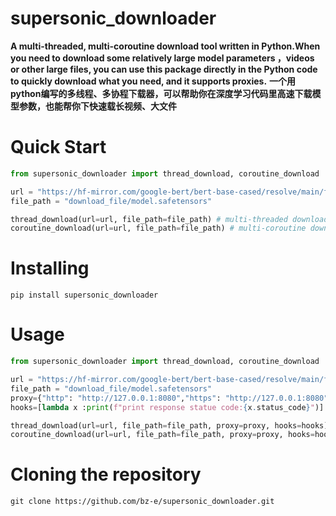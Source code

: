 # supersonic_downloader
**A multi-threaded, multi-coroutine download tool written in Python.When you need to download some relatively large model parameters ，videos or other large files, you can use this package directly in the Python code to quickly download what you need, and it supports proxies.**
**一个用python编写的多线程、多协程下载器，可以帮助你在深度学习代码里高速下载模型参数，也能帮你下快速载长视频、大文件**

# Quick Start
```python
from supersonic_downloader import thread_download, coroutine_download

url = "https://hf-mirror.com/google-bert/bert-base-cased/resolve/main/flax_model.msgpack?download=true"
file_path = "download_file/model.safetensors"

thread_download(url=url, file_path=file_path) # multi-threaded download
coroutine_download(url=url, file_path=file_path) # multi-coroutine download
```

# Installing
```shell
pip install supersonic_downloader
```
# Usage
```python
from supersonic_downloader import thread_download, coroutine_download

url = "https://hf-mirror.com/google-bert/bert-base-cased/resolve/main/flax_model.msgpack?download=true"
file_path = "download_file/model.safetensors"
proxy={"http": "http://127.0.0.1:8080","https": "http://127.0.0.1:8080"} # [optional]
hooks=[lambda x :print(f"print response statue code:{x.status_code}")] # [optional] after response, you can do something

thread_download(url=url, file_path=file_path, proxy=proxy, hooks=hooks) # multi-threaded download
coroutine_download(url=url, file_path=file_path, proxy=proxy, hooks=hooks) # multi-coroutine download

```


# Cloning the repository
```shell
git clone https://github.com/bz-e/supersonic_downloader.git
```


